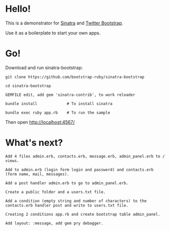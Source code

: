 Hello!
====

This is a demonstrator for [Sinatra](http://www.sinatrarb.com/) and [Twitter Bootstrap](http://getbootstrap.com/).

Use it as a boilerplate to start your own apps.

Go!
===

Download and run sinatra-bootstrap:

    git clone https://github.com/bootstrap-ruby/sinatra-bootstrap

    cd sinatra-bootstrap
    
    GEMFILE edit, add gem 'sinatra-contrib', to work reloader

    bundle install             # To install sinatra

    bundle exec ruby app.rb    # To run the sample

Then open [http://localhost:4567/](http://localhost:4567/)

What's next?
============

    Add 4 files admin.erb, contacts.erb, message.erb, admin_panel.erb to / views.
    
    Add to admin.erb (login form login and password) and contacts.erb (form name, mail, messages).

    Add a post handler admin.erb to go to admin_panel.erb.

    Create a public folder and a users.txt file.

    Add a condition (empty string and number of characters) to the contacts.erb handler post and write to users.txt file.
    
    Creating 2 conditions app.rb and create bootstrap table admin_panel.
    
    Add layout: :message, add gem pry debagger.

    


    
 

    
 
    
 
      